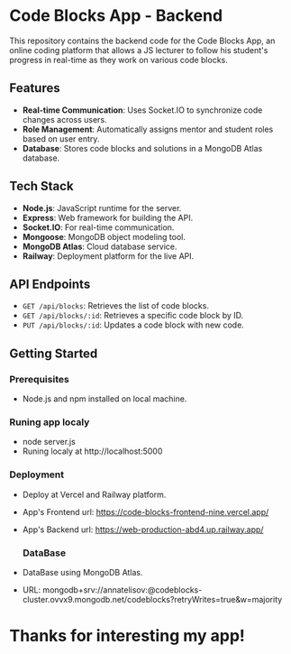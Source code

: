 # Code Blocks App - Backend

This repository contains the backend code for the Code Blocks App, an online coding platform that allows a JS lecturer to follow his student's progress in real-time as they work on various code blocks.

## Features

- **Real-time Communication**: Uses Socket.IO to synchronize code changes across users.
- **Role Management**: Automatically assigns mentor and student roles based on user entry.
- **Database**: Stores code blocks and solutions in a MongoDB Atlas database.

## Tech Stack

- **Node.js**: JavaScript runtime for the server.
- **Express**: Web framework for building the API.
- **Socket.IO**: For real-time communication.
- **Mongoose**: MongoDB object modeling tool.
- **MongoDB Atlas**: Cloud database service.
- **Railway**: Deployment platform for the live API.

## API Endpoints

- `GET /api/blocks`: Retrieves the list of code blocks.
- `GET /api/blocks/:id`: Retrieves a specific code block by ID.
- `PUT /api/blocks/:id`: Updates a code block with new code.

## Getting Started

### Prerequisites

- Node.js and npm installed on local machine.

### Runing app localy

- node server.js
- Runing localy at http://localhost:5000

### Deployment 

- Deploy at Vercel and Railway platform.
- App's Frontend url: https://code-blocks-frontend-nine.vercel.app/
- App's Backend url: https://web-production-abd4.up.railway.app/

  ### DataBase 

- DataBase using MongoDB Atlas.
- URL: mongodb+srv://annatelisov:<password>@codeblocks-cluster.ovvx9.mongodb.net/codeblocks?retryWrites=true&w=majority

#  Thanks for interesting my app! #

